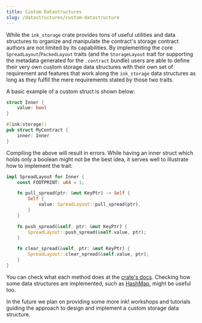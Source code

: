 ```yaml
---
title: Custom Datastructures
slug: /datastructures/custom-datastructure
---
```


While the `ink_storage` crate provides tons of useful utilities and data structures to organize and manipulate the contract's storage contract authors are not limited by its capabilities. By implementing the core `SpreadLayout`/`PackedLayout` traits (and the `StorageLayout` trait for supporting the metadata generated for the `.contract` bundle) users are able to define their very own custom storage data structures with their own set of requirement and features that work along the `ink_storage` data structures as long as they fulfill the mere requirements stated by those two traits.

A basic example of a custom struct is shown below:

``` rust
struct Inner {
    value: bool
}

#[ink(storage)]
pub struct MyContract {
    inner: Inner
}
```

Compiling the above will result in errors. While having an inner struct which holds only a boolean might not be the best idea, it serves well to illustrate how to implement the trait:

``` rust
impl SpreadLayout for Inner {
    const FOOTPRINT: u64 = 1;

    fn pull_spread(ptr: &mut KeyPtr) -> Self {
        Self {
            value: SpreadLayout::pull_spread(ptr),
        }
    }

    fn push_spread(&self, ptr: &mut KeyPtr) {
        SpreadLayout::push_spread(&self.value, ptr);
    }

    fn clear_spread(&self, ptr: &mut KeyPtr) {
        SpreadLayout::clear_spread(&self.value, ptr);
    }
}

```
You can check what each method does at the [crate's docs](https://paritytech.github.io/ink/src/ink_storage/collections/hashmap/storage.rs.html#113-139). Checking how some data structures are implemented, such as [HashMap](https://paritytech.github.io/ink/src/ink_storage/collections/hashmap/storage.rs.html#113-139), might be useful too.

In the future we plan on providing some more ink! workshops and tutorials guiding the approach to design and implement a custom storage data structure.

